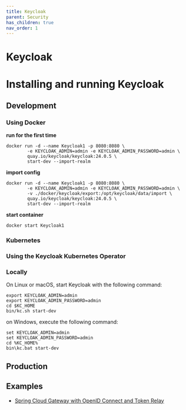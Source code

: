 ```yaml
---
title: Keycloak
parent: Security
has_children: true
nav_order: 1
---
```


# Keycloak

# Installing and running Keycloak
## Development
### Using Docker
**run for the first time**
```console
docker run -d --name Keycloak1 -p 8080:8080 \
        -e KEYCLOAK_ADMIN=admin -e KEYCLOAK_ADMIN_PASSWORD=admin \
        quay.io/keycloak/keycloak:24.0.5 \
        start-dev --import-realm
```
**import config**
```console
docker run -d --name Keycloak1 -p 8080:8080 \
        -e KEYCLOAK_ADMIN=admin -e KEYCLOAK_ADMIN_PASSWORD=admin \
        -v ./docker/keycloak/export:/opt/keycloak/data/import \
        quay.io/keycloak/keycloak:24.0.5 \
        start-dev --import-realm
```
**start container**
```console
docker start Keycloak1
```
### Kubernetes
### Using the Keycloak Kubernetes Operator
### Locally
On Linux or macOS, start Keycloak with the following command:
```console
export KEYCLOAK_ADMIN=admin
export KEYCLOAK_ADMIN_PASSWORD=admin
cd $KC_HOME
bin/kc.sh start-dev
```
 on Windows, execute the following command:
 ```console
set KEYCLOAK_ADMIN=admin
set KEYCLOAK_ADMIN_PASSWORD=admin
cd %KC_HOME%
bin\kc.bat start-dev
 ```
## Production
## Examples

* [Spring Cloud Gateway with OpenID Connect and Token Relay](https://github.com/spring-kb/spring-cloud-gateway-oidc-tokenrelay)